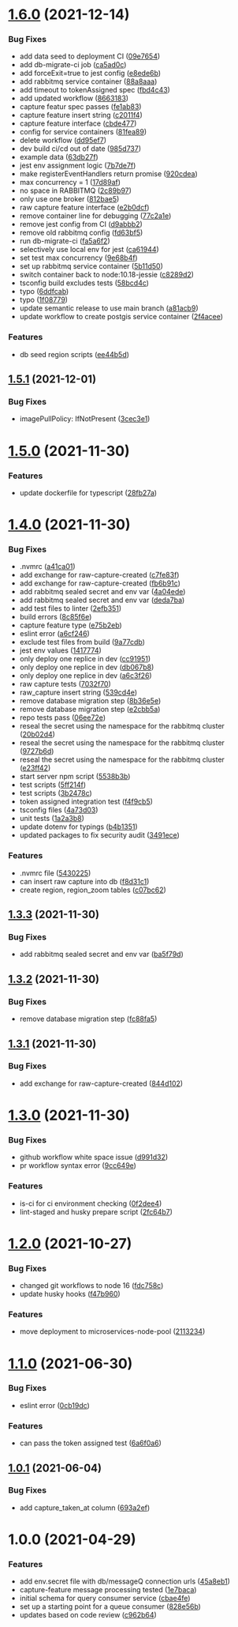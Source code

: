 # [1.6.0](https://github.com/Greenstand/webmap-query-service-consumer/compare/v1.5.1...v1.6.0) (2021-12-14)


### Bug Fixes

* add data seed to deployment CI ([09e7654](https://github.com/Greenstand/webmap-query-service-consumer/commit/09e76546346edfdf1ed4326c1acde5dc7fdc4031))
* add db-migrate-ci job ([ca5ad0c](https://github.com/Greenstand/webmap-query-service-consumer/commit/ca5ad0c74b998132aa304ecc16200c88956e7fff))
* add forceExit=true to jest config ([e8ede6b](https://github.com/Greenstand/webmap-query-service-consumer/commit/e8ede6b8cd320a40e64400a577cb7d6c9aea8689))
* add rabbitmq service container ([88a8aaa](https://github.com/Greenstand/webmap-query-service-consumer/commit/88a8aaac9906fa7ac42cf3fdc93973e22e7c373c))
* add timeout to tokenAssigned spec ([fbd4c43](https://github.com/Greenstand/webmap-query-service-consumer/commit/fbd4c433f51a257352d436286b81efdab8a274c8))
* add updated workflow ([8663183](https://github.com/Greenstand/webmap-query-service-consumer/commit/8663183fa070a9c35f58f74b8134c06ad4d91954))
* capture featur spec passes ([fe1ab83](https://github.com/Greenstand/webmap-query-service-consumer/commit/fe1ab8367793f04fca4aa70a1f02827eaff5895e))
* capture feature insert string ([c2011f4](https://github.com/Greenstand/webmap-query-service-consumer/commit/c2011f4716a002470b8a5cacd62f2c132fa3090c))
* capture feature interface ([cbde477](https://github.com/Greenstand/webmap-query-service-consumer/commit/cbde4779678b518bbc225a0a6db208bc298c4976))
* config for service containers ([81fea89](https://github.com/Greenstand/webmap-query-service-consumer/commit/81fea89e60079b16cca53f4885f8c53f34c5101b))
* delete workflow ([dd95ef7](https://github.com/Greenstand/webmap-query-service-consumer/commit/dd95ef7edfd337e115070bb99d3891105ff3934d))
* dev build ci/cd out of date ([985d737](https://github.com/Greenstand/webmap-query-service-consumer/commit/985d7375009d385c107cecec020609cf8271d1e9))
* example data ([63db27f](https://github.com/Greenstand/webmap-query-service-consumer/commit/63db27f889b31d586a1ae2d2cba7bf75a39d82f9))
* jest env assignment logic ([7b7de7f](https://github.com/Greenstand/webmap-query-service-consumer/commit/7b7de7fea57d539bb3f2d46999930d9a80d91bd0))
* make registerEventHandlers return promise ([920cdea](https://github.com/Greenstand/webmap-query-service-consumer/commit/920cdea943d0523d115cefe554bb99ab172e271c))
* max concurrency = 1 ([17d89af](https://github.com/Greenstand/webmap-query-service-consumer/commit/17d89af14772270bb65041d3ca20d3823be50f81))
* no space in RABBITMQ ([2c89b97](https://github.com/Greenstand/webmap-query-service-consumer/commit/2c89b97b3441713bdcd35fe0d2722899ba5284cb))
* only use one broker ([812bae5](https://github.com/Greenstand/webmap-query-service-consumer/commit/812bae5e316001f1a8c6b1a17ae5ed7c18a60d90))
* raw capture feature interface ([e2b0dcf](https://github.com/Greenstand/webmap-query-service-consumer/commit/e2b0dcfbdafb27b49ab23b515ef20a2f4b827178))
* remove container line for debugging ([77c2a1e](https://github.com/Greenstand/webmap-query-service-consumer/commit/77c2a1ed739dbd905f6b6ea132553bcb7f579028))
* remove jest config from CI ([d9abbb2](https://github.com/Greenstand/webmap-query-service-consumer/commit/d9abbb29f7e72e66155345a6a00eb19318f7c196))
* remove old rabbitmq config ([fd63bf5](https://github.com/Greenstand/webmap-query-service-consumer/commit/fd63bf59dfbeb77a48f723807826141473308a87))
* run db-migrate-ci ([fa5a6f2](https://github.com/Greenstand/webmap-query-service-consumer/commit/fa5a6f28cb79f02ec4a81d030b5243765804e7b8))
* selectively use local env for jest ([ca61944](https://github.com/Greenstand/webmap-query-service-consumer/commit/ca61944211b991e2be3bc5961eb3bbe526e92783))
* set test max concurrency ([9e68b4f](https://github.com/Greenstand/webmap-query-service-consumer/commit/9e68b4fe75d3f6e0898b1367c32077b7e223cc64))
* set up rabbitmq service container ([5b11d50](https://github.com/Greenstand/webmap-query-service-consumer/commit/5b11d5066e0629ebc4aab419131c375b5fa2e9d7))
* switch container back to node:10.18-jessie ([c8289d2](https://github.com/Greenstand/webmap-query-service-consumer/commit/c8289d28b5e52f95df4bb7db21dc63d28f6d27f5))
* tsconfig build excludes tests ([58bcd4c](https://github.com/Greenstand/webmap-query-service-consumer/commit/58bcd4c8064b5e4fc6b8a1f76d4743cb5929c88d))
* typo ([6ddfcab](https://github.com/Greenstand/webmap-query-service-consumer/commit/6ddfcab0e2ec1ce48b63d62815e1a5185a64363d))
* typo ([1f08779](https://github.com/Greenstand/webmap-query-service-consumer/commit/1f08779581dec6596dc7025274d433695e4c5b64))
* update semantic release to use main branch ([a81acb9](https://github.com/Greenstand/webmap-query-service-consumer/commit/a81acb9b17b94b88663518e9f8ffbfa55d9adb54))
* update workflow to create postgis service container ([2f4acee](https://github.com/Greenstand/webmap-query-service-consumer/commit/2f4acee6edafca7b6059dbaedd9201988a4c9289))


### Features

* db seed region scripts ([ee44b5d](https://github.com/Greenstand/webmap-query-service-consumer/commit/ee44b5dc8aba83619a81e09882393424c098cd07))

## [1.5.1](https://github.com/Greenstand/webmap-query-service-consumer/compare/v1.5.0...v1.5.1) (2021-12-01)

### Bug Fixes

- imagePullPolicy: IfNotPresent ([3cec3e1](https://github.com/Greenstand/webmap-query-service-consumer/commit/3cec3e1c9d386dd89962dc2a58071aebf5adbf91))

# [1.5.0](https://github.com/Greenstand/webmap-query-service-consumer/compare/v1.4.0...v1.5.0) (2021-11-30)

### Features

- update dockerfile for typescript ([28fb27a](https://github.com/Greenstand/webmap-query-service-consumer/commit/28fb27a9a2521493d7329905aa122c2c755ae79c))

# [1.4.0](https://github.com/Greenstand/webmap-query-service-consumer/compare/v1.3.3...v1.4.0) (2021-11-30)

### Bug Fixes

- .nvmrc ([a41ca01](https://github.com/Greenstand/webmap-query-service-consumer/commit/a41ca017f5a2f68c0fe7b303065eeb298a574c02))
- add exchange for raw-capture-created ([c7fe83f](https://github.com/Greenstand/webmap-query-service-consumer/commit/c7fe83f288ce311bf4a3894fca1b0a6822424831))
- add exchange for raw-capture-created ([fb6b91c](https://github.com/Greenstand/webmap-query-service-consumer/commit/fb6b91c18f8cf1695f0d40bfdb5d7df50bb03bcd))
- add rabbitmq sealed secret and env var ([4a04ede](https://github.com/Greenstand/webmap-query-service-consumer/commit/4a04ede6734089ca7ae776e377ccae9dc65c9021))
- add rabbitmq sealed secret and env var ([deda7ba](https://github.com/Greenstand/webmap-query-service-consumer/commit/deda7ba8380cb40ddbec3f9985bdf75db98fb6bb))
- add test files to linter ([2efb351](https://github.com/Greenstand/webmap-query-service-consumer/commit/2efb3511e68e7233484436600ad2cd2047f6c13e))
- build errors ([8c85f6e](https://github.com/Greenstand/webmap-query-service-consumer/commit/8c85f6e8464e6c174d730c9d0a0be388d8283263))
- capture feature type ([e75b2eb](https://github.com/Greenstand/webmap-query-service-consumer/commit/e75b2eb60996299801f1f66997b6072abf3db86f))
- eslint error ([a6cf246](https://github.com/Greenstand/webmap-query-service-consumer/commit/a6cf246ab4cbed4e117ec3c55b4181aaed7d63d9))
- exclude test files from build ([9a77cdb](https://github.com/Greenstand/webmap-query-service-consumer/commit/9a77cdb0174107f65eb11bc20ca16eebd8bf0a55))
- jest env values ([1417774](https://github.com/Greenstand/webmap-query-service-consumer/commit/141777414d5da334239dfab55e612fcc4b958d7e))
- only deploy one replice in dev ([cc91951](https://github.com/Greenstand/webmap-query-service-consumer/commit/cc919512cf6ed520db8295397f1250360f4fb997))
- only deploy one replice in dev ([db067b8](https://github.com/Greenstand/webmap-query-service-consumer/commit/db067b8bdea0d2bf320f28036d33cb4a26bbc84b))
- only deploy one replice in dev ([a6c3f26](https://github.com/Greenstand/webmap-query-service-consumer/commit/a6c3f26caab4f59d9f2b952e6f3869bf42790b68))
- raw capture tests ([7032f70](https://github.com/Greenstand/webmap-query-service-consumer/commit/7032f707d3de5f9a7ff0bcf31eaa00dc884dbc4b))
- raw_capture insert string ([539cd4e](https://github.com/Greenstand/webmap-query-service-consumer/commit/539cd4e3e920f8cc24d1dfd088c082a7ecf4aa87))
- remove database migration step ([8b36e5e](https://github.com/Greenstand/webmap-query-service-consumer/commit/8b36e5e520c1d1667533fc363ac36f057b7078ab))
- remove database migration step ([e2cbb5a](https://github.com/Greenstand/webmap-query-service-consumer/commit/e2cbb5a3103637f557a8f4b96c2fad5dfc32a7f2))
- repo tests pass ([06ee72e](https://github.com/Greenstand/webmap-query-service-consumer/commit/06ee72ee5b5fa0de3d11763ee9599b555f54cfda))
- reseal the secret using the namespace for the rabbitmq cluster ([20b02d4](https://github.com/Greenstand/webmap-query-service-consumer/commit/20b02d414df1248ad442570e80d92020fcbf51e5))
- reseal the secret using the namespace for the rabbitmq cluster ([9727b6d](https://github.com/Greenstand/webmap-query-service-consumer/commit/9727b6d72a53242e0c309d2453939484f9ff6865))
- reseal the secret using the namespace for the rabbitmq cluster ([e23ff42](https://github.com/Greenstand/webmap-query-service-consumer/commit/e23ff4220125e04b2794b59928a5543a3f80be79))
- start server npm script ([5538b3b](https://github.com/Greenstand/webmap-query-service-consumer/commit/5538b3ba542018fbe74b76b545fbab466798f460))
- test scripts ([5ff214f](https://github.com/Greenstand/webmap-query-service-consumer/commit/5ff214fbbf396c68bcf8c6e7582d6f180b1af620))
- test scripts ([3b2478c](https://github.com/Greenstand/webmap-query-service-consumer/commit/3b2478c13913a5a5bce761710db66da389ae47bd))
- token assigned integration test ([f4f9cb5](https://github.com/Greenstand/webmap-query-service-consumer/commit/f4f9cb53336bfb2de3256cad3ac7271fac9017df))
- tsconfig files ([4a73d03](https://github.com/Greenstand/webmap-query-service-consumer/commit/4a73d0371684650502ecceb919f3f8610cd773bc))
- unit tests ([1a2a3b8](https://github.com/Greenstand/webmap-query-service-consumer/commit/1a2a3b816052fbbc60bd978764f11fbddb6f5a6e))
- update dotenv for typings ([b4b1351](https://github.com/Greenstand/webmap-query-service-consumer/commit/b4b1351c07ff4025cf124119c8b1745ede12cf6b))
- updated packages to fix security audit ([3491ece](https://github.com/Greenstand/webmap-query-service-consumer/commit/3491ece6d2052028e62cb018f32e0e91add07a11))

### Features

- .nvmrc file ([5430225](https://github.com/Greenstand/webmap-query-service-consumer/commit/54302252b1ca3d54224359eeeb3d5fce412b154a))
- can insert raw capture into db ([f8d31c1](https://github.com/Greenstand/webmap-query-service-consumer/commit/f8d31c15ad518f8df2934ec835fe67f0a52ea94d))
- create region, region_zoom tables ([c07bc62](https://github.com/Greenstand/webmap-query-service-consumer/commit/c07bc625c095b52f2792f0c4da8de2f1856b3f7c))

## [1.3.3](https://github.com/Greenstand/webmap-query-service-consumer/compare/v1.3.2...v1.3.3) (2021-11-30)

### Bug Fixes

- add rabbitmq sealed secret and env var ([ba5f79d](https://github.com/Greenstand/webmap-query-service-consumer/commit/ba5f79ddda205dd30e09b1e11ffab323a45a85ba))

## [1.3.2](https://github.com/Greenstand/webmap-query-service-consumer/compare/v1.3.1...v1.3.2) (2021-11-30)

### Bug Fixes

- remove database migration step ([fc88fa5](https://github.com/Greenstand/webmap-query-service-consumer/commit/fc88fa518a193b47517bce238b9ed83a95926e49))

## [1.3.1](https://github.com/Greenstand/webmap-query-service-consumer/compare/v1.3.0...v1.3.1) (2021-11-30)

### Bug Fixes

- add exchange for raw-capture-created ([844d102](https://github.com/Greenstand/webmap-query-service-consumer/commit/844d1027b750b419f65dcde345fa888a447f2adb))

# [1.3.0](https://github.com/Greenstand/webmap-query-service-consumer/compare/v1.2.0...v1.3.0) (2021-11-30)

### Bug Fixes

- github workflow white space issue ([d991d32](https://github.com/Greenstand/webmap-query-service-consumer/commit/d991d32ad263f4ae80a2b3bf807e38c0c8dbe14e))
- pr workflow syntax error ([9cc649e](https://github.com/Greenstand/webmap-query-service-consumer/commit/9cc649e1c6a5375dc2af17b70314c1148fee54aa))

### Features

- is-ci for ci environment checking ([0f2dee4](https://github.com/Greenstand/webmap-query-service-consumer/commit/0f2dee41f7b34809011a8619fbeafc6a7cbe06d2))
- lint-staged and husky prepare script ([2fc64b7](https://github.com/Greenstand/webmap-query-service-consumer/commit/2fc64b71eeafcf17af324e123c7ebfdebea08313))

# [1.2.0](https://github.com/Greenstand/webmap-query-service-consumer/compare/v1.1.0...v1.2.0) (2021-10-27)

### Bug Fixes

- changed git workflows to node 16 ([fdc758c](https://github.com/Greenstand/webmap-query-service-consumer/commit/fdc758ce11160b296985b67dd0f69bdbc0e02024))
- update husky hooks ([f47b960](https://github.com/Greenstand/webmap-query-service-consumer/commit/f47b960e96dd8e30c61fe2717375854fa7a043df))

### Features

- move deployment to microservices-node-pool ([2113234](https://github.com/Greenstand/webmap-query-service-consumer/commit/21132341b2d350ca9ca7ec3e971d6ae4565489cb))

# [1.1.0](https://github.com/Greenstand/webmap-query-service-consumer/compare/v1.0.1...v1.1.0) (2021-06-30)

### Bug Fixes

- eslint error ([0cb19dc](https://github.com/Greenstand/webmap-query-service-consumer/commit/0cb19dc486cc37567dd895d049cd1779c19bd917))

### Features

- can pass the token assigned test ([6a6f0a6](https://github.com/Greenstand/webmap-query-service-consumer/commit/6a6f0a61e8d97639c685c8ce4fc398aa539b91e5))

## [1.0.1](https://github.com/Greenstand/webmap-query-service-consumer/compare/v1.0.0...v1.0.1) (2021-06-04)

### Bug Fixes

- add capture_taken_at column ([693a2ef](https://github.com/Greenstand/webmap-query-service-consumer/commit/693a2efc718428e48f3ac02fbaf69cd637c835ca))

# 1.0.0 (2021-04-29)

### Features

- add env.secret file with db/messageQ connection urls ([45a8eb1](https://github.com/Greenstand/webmap-query-service-consumer/commit/45a8eb10024538036e172a3e8fc4b24117f5a4cd))
- capture-feature message processing tested ([1e7baca](https://github.com/Greenstand/webmap-query-service-consumer/commit/1e7bacad372372a0b9eaf11156541fa452b6ac73))
- initial schema for query consumer service ([cbae4fe](https://github.com/Greenstand/webmap-query-service-consumer/commit/cbae4feda31a8f3cd67f98515a374605fd6eeea2))
- set up a starting point for a queue consumer ([828e56b](https://github.com/Greenstand/webmap-query-service-consumer/commit/828e56be7f0a64e2538735c67ca5cb3c86ba8949))
- updates based on code review ([c962b64](https://github.com/Greenstand/webmap-query-service-consumer/commit/c962b6446d822ee30341ff02ad1e7ff61f38e59d))
